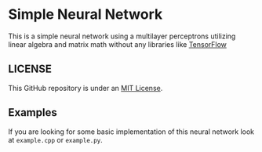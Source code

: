 # Simple Neural Network
This is a simple neural network using a multilayer perceptrons utilizing linear algebra and matrix math without any libraries like [TensorFlow](https://github.com/tensorflow/tensorflow)
## LICENSE
This GitHub repository is under an [MIT License](https://github.com/Rohan-Bharatia/Basic-Neural-Network/blob/main/LICENSE).

## Examples
If you are looking for some basic implementation of this neural network look at ```example.cpp``` or ```example.py```.
